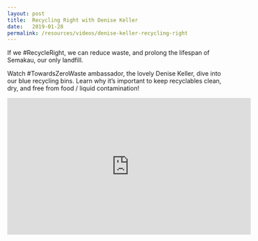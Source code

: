 ```yaml
---
layout: post
title:  Recycling Right with Denise Keller
date:   2019-01-28
permalink: /resources/videos/denise-keller-recycling-right
---
```


If we #RecycleRight, we can reduce waste, and prolong the lifespan of Semakau, our only landfill. 

Watch #TowardsZeroWaste ambassador, the lovely Denise Keller, dive into our blue recycling bins. Learn why it’s important to keep recyclables clean, dry, and free from food / liquid contamination!

<div class="bp-youtube">

<iframe width="560" height="315" src="https://www.youtube.com/embed/wZcNhxsKWVw" frameborder="0" allow="accelerometer; autoplay; encrypted-media; gyroscope; picture-in-picture" allowfullscreen></iframe>
</div>
